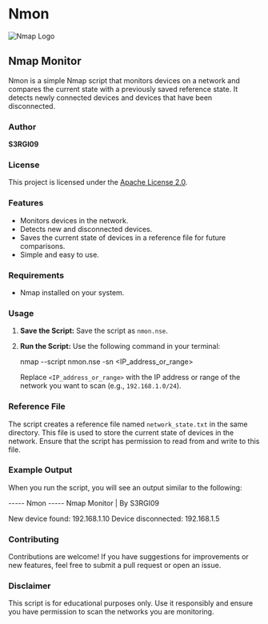 # Nmon

![Nmap Logo](https://upload.wikimedia.org/wikipedia/commons/7/73/Logo_nmap.png)

## Nmap Monitor

Nmon is a simple Nmap script that monitors devices on a network and compares the current state with a previously saved reference state. It detects newly connected devices and devices that have been disconnected.

### Author

**S3RGI09**

### License

This project is licensed under the [Apache License 2.0](https://www.apache.org/licenses/LICENSE-2.0).

### Features

- Monitors devices in the network.
- Detects new and disconnected devices.
- Saves the current state of devices in a reference file for future comparisons.
- Simple and easy to use.

### Requirements

- Nmap installed on your system.

### Usage

1. **Save the Script:** Save the script as `nmon.nse`.

2. **Run the Script:** Use the following command in your terminal:

   nmap --script nmon.nse -sn <IP_address_or_range>

   Replace `<IP_address_or_range>` with the IP address or range of the network you want to scan (e.g., `192.168.1.0/24`).

### Reference File

The script creates a reference file named `network_state.txt` in the same directory. This file is used to store the current state of devices in the network. Ensure that the script has permission to read from and write to this file.

### Example Output

When you run the script, you will see an output similar to the following:

----- Nmon -----
Nmap Monitor  |  By S3RGI09

New device found: 192.168.1.10
Device disconnected: 192.168.1.5

### Contributing

Contributions are welcome! If you have suggestions for improvements or new features, feel free to submit a pull request or open an issue.

### Disclaimer

This script is for educational purposes only. Use it responsibly and ensure you have permission to scan the networks you are monitoring.
